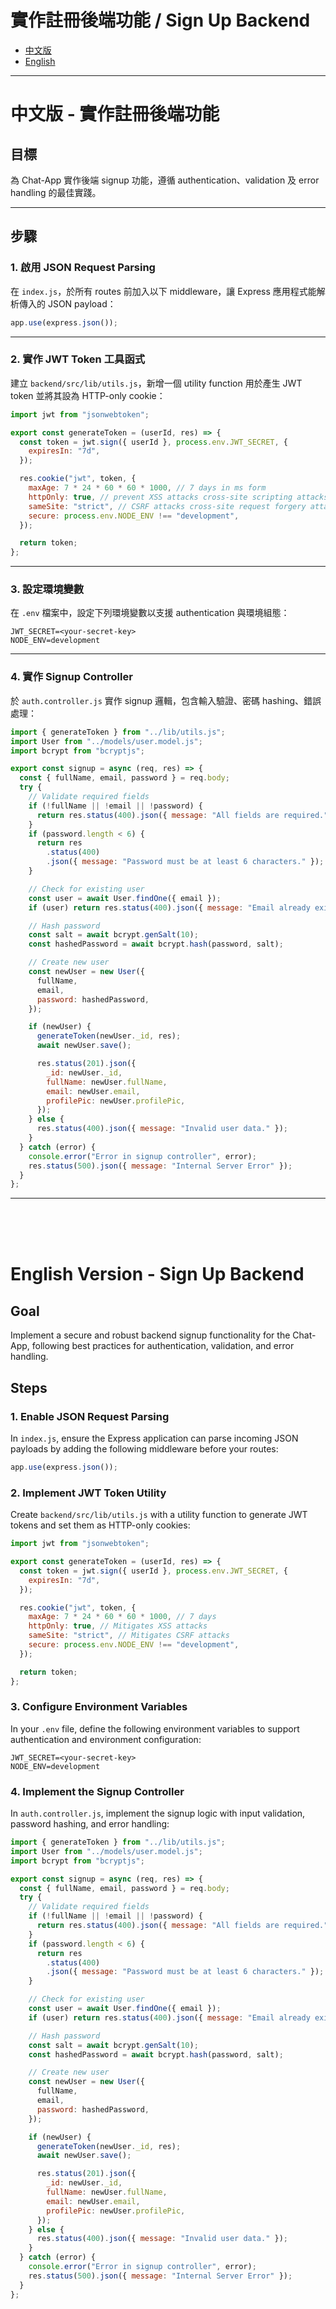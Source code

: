 # 實作註冊後端功能 / Sign Up Backend

- [中文版](#zh)
- [English](#en)

---

<a name="zh"></a>

# 中文版 - 實作註冊後端功能

## 目標

為 Chat-App 實作後端 signup 功能，遵循 authentication、validation 及 error handling 的最佳實踐。

---

## 步驟

### 1. 啟用 JSON Request Parsing

在 `index.js`，於所有 routes 前加入以下 middleware，讓 Express 應用程式能解析傳入的 JSON payload：

```js
app.use(express.json());
```

---

### 2. 實作 JWT Token 工具函式

建立 `backend/src/lib/utils.js`，新增一個 utility function 用於產生 JWT token 並將其設為 HTTP-only cookie：

```js
import jwt from "jsonwebtoken";

export const generateToken = (userId, res) => {
  const token = jwt.sign({ userId }, process.env.JWT_SECRET, {
    expiresIn: "7d",
  });

  res.cookie("jwt", token, {
    maxAge: 7 * 24 * 60 * 60 * 1000, // 7 days in ms form
    httpOnly: true, // prevent XSS attacks cross-site scripting attacks
    sameSite: "strict", // CSRF attacks cross-site request forgery attacks
    secure: process.env.NODE_ENV !== "development",
  });

  return token;
};
```

---

### 3. 設定環境變數

在 `.env` 檔案中，設定下列環境變數以支援 authentication 與環境組態：

```
JWT_SECRET=<your-secret-key>
NODE_ENV=development
```

---

### 4. 實作 Signup Controller

於 `auth.controller.js` 實作 signup 邏輯，包含輸入驗證、密碼 hashing、錯誤處理：

```js
import { generateToken } from "../lib/utils.js";
import User from "../models/user.model.js";
import bcrypt from "bcryptjs";

export const signup = async (req, res) => {
  const { fullName, email, password } = req.body;
  try {
    // Validate required fields
    if (!fullName || !email || !password) {
      return res.status(400).json({ message: "All fields are required." });
    }
    if (password.length < 6) {
      return res
        .status(400)
        .json({ message: "Password must be at least 6 characters." });
    }

    // Check for existing user
    const user = await User.findOne({ email });
    if (user) return res.status(400).json({ message: "Email already exists." });

    // Hash password
    const salt = await bcrypt.genSalt(10);
    const hashedPassword = await bcrypt.hash(password, salt);

    // Create new user
    const newUser = new User({
      fullName,
      email,
      password: hashedPassword,
    });

    if (newUser) {
      generateToken(newUser._id, res);
      await newUser.save();

      res.status(201).json({
        _id: newUser._id,
        fullName: newUser.fullName,
        email: newUser.email,
        profilePic: newUser.profilePic,
      });
    } else {
      res.status(400).json({ message: "Invalid user data." });
    }
  } catch (error) {
    console.error("Error in signup controller", error);
    res.status(500).json({ message: "Internal Server Error" });
  }
};
```

---

<br />
<br />
<br />

<a name="en"></a>

# English Version - Sign Up Backend

## Goal

Implement a secure and robust backend signup functionality for the Chat-App, following best practices for authentication, validation, and error handling.

## Steps

### 1. Enable JSON Request Parsing

In `index.js`, ensure the Express application can parse incoming JSON payloads by adding the following middleware before your routes:

```js
app.use(express.json());
```

### 2. Implement JWT Token Utility

Create `backend/src/lib/utils.js` with a utility function to generate JWT tokens and set them as HTTP-only cookies:

```js
import jwt from "jsonwebtoken";

export const generateToken = (userId, res) => {
  const token = jwt.sign({ userId }, process.env.JWT_SECRET, {
    expiresIn: "7d",
  });

  res.cookie("jwt", token, {
    maxAge: 7 * 24 * 60 * 60 * 1000, // 7 days
    httpOnly: true, // Mitigates XSS attacks
    sameSite: "strict", // Mitigates CSRF attacks
    secure: process.env.NODE_ENV !== "development",
  });

  return token;
};
```

### 3. Configure Environment Variables

In your `.env` file, define the following environment variables to support authentication and environment configuration:

```
JWT_SECRET=<your-secret-key>
NODE_ENV=development
```

### 4. Implement the Signup Controller

In `auth.controller.js`, implement the signup logic with input validation, password hashing, and error handling:

```js
import { generateToken } from "../lib/utils.js";
import User from "../models/user.model.js";
import bcrypt from "bcryptjs";

export const signup = async (req, res) => {
  const { fullName, email, password } = req.body;
  try {
    // Validate required fields
    if (!fullName || !email || !password) {
      return res.status(400).json({ message: "All fields are required." });
    }
    if (password.length < 6) {
      return res
        .status(400)
        .json({ message: "Password must be at least 6 characters." });
    }

    // Check for existing user
    const user = await User.findOne({ email });
    if (user) return res.status(400).json({ message: "Email already exists." });

    // Hash password
    const salt = await bcrypt.genSalt(10);
    const hashedPassword = await bcrypt.hash(password, salt);

    // Create new user
    const newUser = new User({
      fullName,
      email,
      password: hashedPassword,
    });

    if (newUser) {
      generateToken(newUser._id, res);
      await newUser.save();

      res.status(201).json({
        _id: newUser._id,
        fullName: newUser.fullName,
        email: newUser.email,
        profilePic: newUser.profilePic,
      });
    } else {
      res.status(400).json({ message: "Invalid user data." });
    }
  } catch (error) {
    console.error("Error in signup controller", error);
    res.status(500).json({ message: "Internal Server Error" });
  }
};
```
